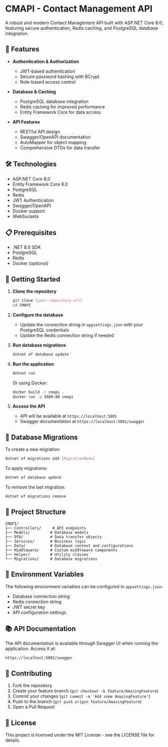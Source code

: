 # CMAPI - Contact Management API

A robust and modern Contact Management API built with ASP.NET Core 8.0, featuring secure authentication, Redis caching, and PostgreSQL database integration.

## 🚀 Features

- **Authentication & Authorization**

  - JWT-based authentication
  - Secure password hashing with BCrypt
  - Role-based access control

- **Database & Caching**

  - PostgreSQL database integration
  - Redis caching for improved performance
  - Entity Framework Core for data access

- **API Features**
  - RESTful API design
  - Swagger/OpenAPI documentation
  - AutoMapper for object mapping
  - Comprehensive DTOs for data transfer

## 🛠️ Technologies

- ASP.NET Core 8.0
- Entity Framework Core 8.0
- PostgreSQL
- Redis
- JWT Authentication
- Swagger/OpenAPI
- Docker support
- WebSockets

## 📋 Prerequisites

- .NET 8.0 SDK
- PostgreSQL
- Redis
- Docker (optional)

## 🚀 Getting Started

1. **Clone the repository**

   ```bash
   git clone [your-repository-url]
   cd CMAPI
   ```

2. **Configure the database**

   - Update the connection string in `appsettings.json` with your PostgreSQL credentials
   - Update the Redis connection string if needed

3. **Run database migrations**

   ```bash
   dotnet ef database update
   ```

4. **Run the application**

   ```bash
   dotnet run
   ```

   Or using Docker:

   ```bash
   docker build -t cmapi .
   docker run -p 5000:80 cmapi
   ```

5. **Access the API**
   - API will be available at `https://localhost:5001`
   - Swagger documentation at `https://localhost:5001/swagger`

## 🔧 Database Migrations

To create a new migration:

```bash
dotnet ef migrations add [MigrationName]
```

To apply migrations:

```bash
dotnet ef database update
```

To remove the last migration:

```bash
dotnet ef migrations remove
```

## 📁 Project Structure

```
CMAPI/
├── Controllers/     # API endpoints
├── Models/         # Database models
├── DTO/            # Data transfer objects
├── Services/       # Business logic
├── Data/           # Database context and configurations
├── Middleware/     # Custom middleware components
├── Helper/         # Utility classes
└── Migrations/     # Database migrations
```

## 🔐 Environment Variables

The following environment variables can be configured in `appsettings.json`:

- Database connection string
- Redis connection string
- JWT secret key
- API configuration settings

## 📚 API Documentation

The API documentation is available through Swagger UI when running the application. Access it at:

```
https://localhost:5001/swagger
```

## 🤝 Contributing

1. Fork the repository
2. Create your feature branch (`git checkout -b feature/AmazingFeature`)
3. Commit your changes (`git commit -m 'Add some AmazingFeature'`)
4. Push to the branch (`git push origin feature/AmazingFeature`)
5. Open a Pull Request

## 📝 License

This project is licensed under the MIT License - see the LICENSE file for details.

